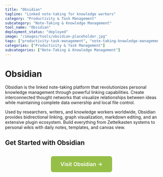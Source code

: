 ```yaml
---
title: "Obsidian"
tagline: "Linked note-taking for knowledge workers"
category: "Productivity & Task Management"
subcategory: "Note-Taking & Knowledge Management"
tool_name: "Obsidian"
deployment_status: "deployed"
image: "/images/tools/obsidian-placeholder.jpg"
tags: ["productivity-task-management", "note-taking-knowledge-management", "linked-notes", "knowledge-graphs", "research-tools"]
categories: ["Productivity & Task Management"]
subcategories: ["Note-Taking & Knowledge Management"]
---
```


# Obsidian

Obsidian is the linked note-taking platform that revolutionizes personal knowledge management through powerful linking capabilities. Create interconnected thought networks that visualize relationships between ideas while maintaining complete data ownership and local file control.

Used by researchers, writers, and knowledge workers worldwide, Obsidian provides bidirectional linking, graph visualization, markdown editing, and an extensive plugin ecosystem. Build everything from Zettelkasten systems to personal wikis with daily notes, templates, and canvas view.

## Get Started with Obsidian

<div style="text-align: center; margin: 2rem 0;">
  <a href="https://obsidian.md" target="_blank" rel="noopener noreferrer" style="display: inline-block; background: #96BF47; color: white; padding: 1rem 2rem; text-decoration: none; border-radius: 8px; font-weight: 600; font-size: 1.1rem;">Visit Obsidian →</a>
</div>